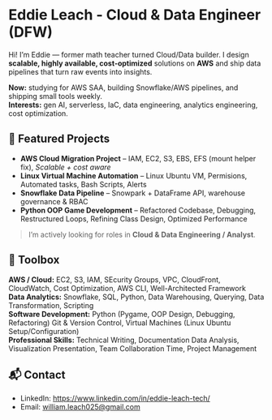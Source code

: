 # Eddie Leach - Cloud & Data Engineer (DFW)

Hi! I’m Eddie — former math teacher turned Cloud/Data builder. I design **scalable, highly available, cost‑optimized** solutions on **AWS** and ship data pipelines that turn raw events into insights.

**Now:** studying for AWS SAA, building Snowflake/AWS pipelines, and shipping small tools weekly.  
**Interests:** gen AI, serverless, IaC, data engineering, analytics engineering, cost optimization.

## 🧱 Featured Projects
- **AWS Cloud Migration Project** – IAM, EC2, S3, EBS, EFS (mount helper fix), _Scalable + cost aware_
- **Linux Virtual Machine Automation** – Linux Ubuntu VM, Permisions, Automated tasks, Bash Scripts, Alerts
- **Snowflake Data Pipeline** – Snowpark + DataFrame API, warehouse governance & RBAC
- **Python OOP Game Development** – Refactored Codebase, Debugging, Restructured Loops, Refining Class Design, Optimized Performance

> I’m actively looking for roles in **Cloud & Data Engineering / Analyst**.

## 🧰 Toolbox
**AWS / Cloud:** EC2, S3, IAM, SEcurity Groups, VPC, CloudFront, CloudWatch, Cost Optimization, AWS CLI, Well-Architected Framework  
**Data Analytics:** Snowflake, SQL, Python, Data Warehousing, Querying, Data Transformation, Scripting   
**Software Development:** Python (Pygame, OOP Design, Debugging, Refactoring) Git & Version Control, Virtual Machines (Linux Ubuntu Setup/Configuration)  
**Professional Skills:** Technical Writing, Documentation Data Analysis, Visualization Presentation, Team Collaboration Time, Project Management

## 📬 Contact
- LinkedIn: https://www.linkedin.com/in/eddie-leach-tech/
- Email: william.leach025@gmail.com
